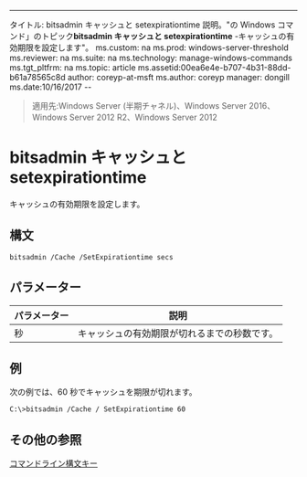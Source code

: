 ---
タイトル: bitsadmin キャッシュと setexpirationtime 説明。"の Windows コマンド」のトピック**bitsadmin キャッシュと setexpirationtime** -キャッシュの有効期限を設定します"。
ms.custom: na ms.prod: windows-server-threshold ms.reviewer: na ms.suite: na ms.technology: manage-windows-commands ms.tgt_pltfrm: na ms.topic: article ms.assetid:00ea6e4e-b707-4b31-88dd-b61a78565c8d author: coreyp-at-msft ms.author: coreyp manager: dongill ms.date:10/16/2017 --

>適用先:Windows Server (半期チャネル)、Windows Server 2016、Windows Server 2012 R2、Windows Server 2012

# <a name="bitsadmin-cache-and-setexpirationtime"></a>bitsadmin キャッシュと setexpirationtime
キャッシュの有効期限を設定します。
## <a name="syntax"></a>構文
```
bitsadmin /Cache /SetExpirationtime secs
```
## <a name="parameters"></a>パラメーター
|パラメーター|説明|
|-------|--------|
|秒|キャッシュの有効期限が切れるまでの秒数です。|
## <a name="BKMK_examples"></a>例
次の例では、60 秒でキャッシュを期限が切れます。
```
C:\>bitsadmin /Cache / SetExpirationtime 60
```
## <a name="additional-references"></a>その他の参照
[コマンドライン構文キー](command-line-syntax-key.md)
